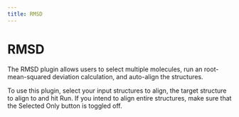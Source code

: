 ```yaml
---
title: RMSD
---
```


# RMSD

The RMSD plugin allows users to select multiple molecules, run an root-mean-squared deviation calculation, and auto-align the structures.

<vimg src="plugins-page/rmsd_plugin.gif" />

To use this plugin, select your input structures to align, the target structure to align to and hit Run. If you intend to align entire structures, make sure that the Selected Only button is toggled off.
